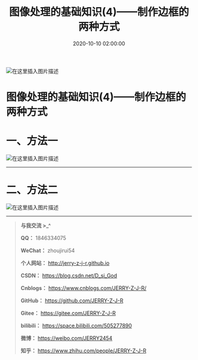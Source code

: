 ﻿---
title: 图像处理的基础知识(4)——制作边框的两种方式
date: 2020-10-10 02:00:00
categories: 
- [个人教程]
- [PS] 
tags:
- ps
---

![在这里插入图片描述](https://img-blog.csdnimg.cn/20201201224930638.png)

<!--more-->
# 图像处理的基础知识(4)——制作边框的两种方式

# 一、方法一
![在这里插入图片描述](https://img-blog.csdnimg.cn/20201005192557407.jpg?x-oss-process=image/watermark,type_ZmFuZ3poZW5naGVpdGk,shadow_10,text_aHR0cHM6Ly9ibG9nLmNzZG4ubmV0L0Rfc2lfR29k,size_16,color_FFFFFF,t_70#pic_center)

---
# 二、方法二
![在这里插入图片描述](https://img-blog.csdnimg.cn/20201005192618760.jpg?x-oss-process=image/watermark,type_ZmFuZ3poZW5naGVpdGk,shadow_10,text_aHR0cHM6Ly9ibG9nLmNzZG4ubmV0L0Rfc2lfR29k,size_16,color_FFFFFF,t_70#pic_center)

---

> **与我交流 >_^**
>
> **QQ：** 1846334075
>
> **WeChat：** zhoujirui54
>
> **个人网站：** <http://jerry-z-j-r.github.io>	
>
> **CSDN：** <https://blog.csdn.net/D_si_God>
>
> **Cnblogs：** <https://www.cnblogs.com/JERRY-Z-J-R/>
>
> **GitHub：** <https://github.com/JERRY-Z-J-R>
>
> **Gitee：** <https://gitee.com/JERRY-Z-J-R>
>
> **bilibili：** <https://space.bilibili.com/505277890>
>
> **微博：** <https://weibo.com/JERRY2454>
>
> **知乎：** <https://www.zhihu.com/people/JERRY-Z-J-R>